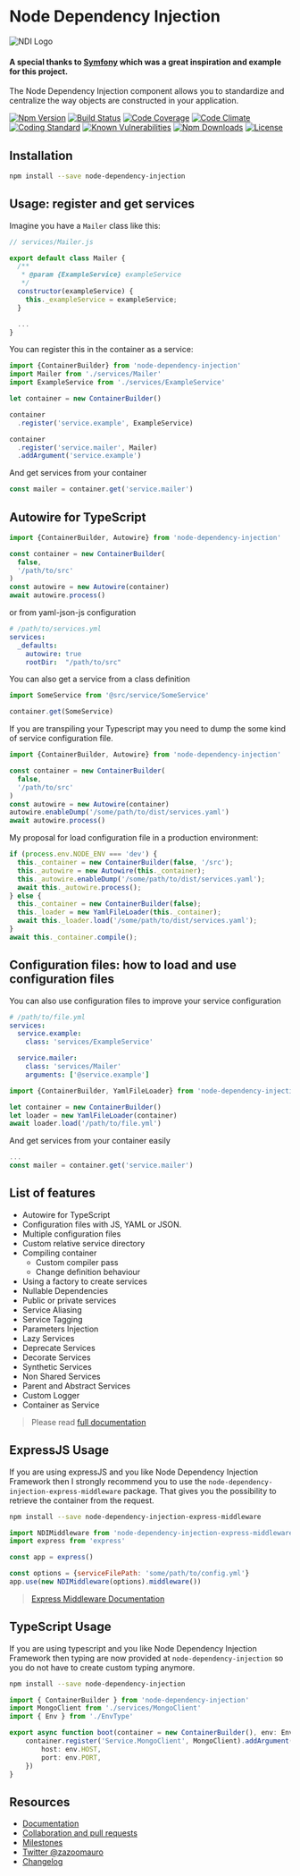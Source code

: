 Node Dependency Injection
=========================

![NDI Logo](http://image.ibb.co/iGnCUn/logojoy.png)

#### A special thanks to [Symfony](http://symfony.com) which was a great inspiration and example for this project.

The Node Dependency Injection component allows you to standardize and centralize the way objects are constructed in your application.

[![Npm Version](https://badge.fury.io/js/node-dependency-injection.svg)](https://badge.fury.io/js/node-dependency-injection)
[![Build Status](https://travis-ci.org/zazoomauro/node-dependency-injection.svg?branch=master)](https://travis-ci.org/zazoomauro/node-dependency-injection)
[![Code Coverage](https://codecov.io/gh/zazoomauro/node-dependency-injection/branch/master/graph/badge.svg)](https://codecov.io/gh/zazoomauro/node-dependency-injection)
[![Code Climate](https://codeclimate.com/github/zazoomauro/node-dependency-injection/badges/gpa.svg)](https://codeclimate.com/github/zazoomauro/node-dependency-injection)
[![Coding Standard](https://img.shields.io/badge/code%20style-standard-brightgreen.svg)](http://standardjs.com/)
[![Known Vulnerabilities](https://snyk.io/test/github/zazoomauro/node-dependency-injection/badge.svg)](https://snyk.io/test/github/zazoomauro/node-dependency-injection)
[![Npm Downloads](https://img.shields.io/npm/dm/node-dependency-injection.svg?maxAge=2592000)](https://www.npmjs.com/package/node-dependency-injection)
[![License](https://img.shields.io/npm/l/node-dependency-injection.svg?maxAge=2592000?style=plastic)](https://github.com/zazoomauro/node-dependency-injection/blob/master/LICENCE)

Installation
------------

```sh
npm install --save node-dependency-injection
```

Usage: register and get services
-----------

Imagine you have a `Mailer` class like this:

```js
// services/Mailer.js

export default class Mailer {
  /**
   * @param {ExampleService} exampleService
   */
  constructor(exampleService) {
    this._exampleService = exampleService;
  }

  ...
}
```

You can register this in the container as a service:

```js
import {ContainerBuilder} from 'node-dependency-injection'
import Mailer from './services/Mailer'
import ExampleService from './services/ExampleService'

let container = new ContainerBuilder()

container
  .register('service.example', ExampleService)

container
  .register('service.mailer', Mailer)
  .addArgument('service.example')
```

And get services from your container

```js
const mailer = container.get('service.mailer')
```

Autowire for TypeScript
------------

```ts
import {ContainerBuilder, Autowire} from 'node-dependency-injection'

const container = new ContainerBuilder(
  false, 
  '/path/to/src'
)
const autowire = new Autowire(container)
await autowire.process()

```

or from yaml-json-js configuration

```yaml
# /path/to/services.yml
services:
  _defaults:
    autowire: true
    rootDir:  "/path/to/src"
```

You can also get a service from a class definition

```ts
import SomeService from '@src/service/SomeService'

container.get(SomeService)
```

If you are transpiling your Typescript may you need to dump the some kind of service configuration file.

```ts
import {ContainerBuilder, Autowire} from 'node-dependency-injection'

const container = new ContainerBuilder(
  false, 
  '/path/to/src'
)
const autowire = new Autowire(container)
autowire.enableDump('/some/path/to/dist/services.yaml')
await autowire.process()

```

My proposal for load configuration file in a production environment:

```ts
if (process.env.NODE_ENV === 'dev') {
  this._container = new ContainerBuilder(false, '/src');
  this._autowire = new Autowire(this._container);
  this._autowire.enableDump('/some/path/to/dist/services.yaml');
  await this._autowire.process();
} else {
  this._container = new ContainerBuilder(false);
  this._loader = new YamlFileLoader(this._container);
  await this._loader.load('/some/path/to/dist/services.yaml');
}
await this._container.compile();
```


Configuration files: how to load and use configuration files
------------

You can also use configuration files to improve your service configuration

```yaml
# /path/to/file.yml
services:
  service.example:
    class: 'services/ExampleService'

  service.mailer:
    class: 'services/Mailer'
    arguments: ['@service.example']
```

```js
import {ContainerBuilder, YamlFileLoader} from 'node-dependency-injection'

let container = new ContainerBuilder()
let loader = new YamlFileLoader(container)
await loader.load('/path/to/file.yml')
```

And get services from your container easily

```js
...
const mailer = container.get('service.mailer')
```

List of features
------------

- Autowire for TypeScript
- Configuration files with JS, YAML or JSON.
- Multiple configuration files
- Custom relative service directory
- Compiling container
  - Custom compiler pass
  - Change definition behaviour
- Using a factory to create services
- Nullable Dependencies
- Public or private services
- Service Aliasing
- Service Tagging
- Parameters Injection
- Lazy Services
- Deprecate Services
- Decorate Services
- Synthetic Services
- Non Shared Services
- Parent and Abstract Services
- Custom Logger
- Container as Service

> Please read [full documentation](https://github.com/zazoomauro/node-dependency-injection/wiki)

ExpressJS Usage
----------------

If you are using expressJS and you like Node Dependency Injection Framework then I strongly recommend
you to use the `node-dependency-injection-express-middleware` package.
That gives you the possibility to retrieve the container from the request.

```bash
npm install --save node-dependency-injection-express-middleware
```

```javascript
import NDIMiddleware from 'node-dependency-injection-express-middleware'
import express from 'express'

const app = express()

const options = {serviceFilePath: 'some/path/to/config.yml'}
app.use(new NDIMiddleware(options).middleware())
```

> [Express Middleware Documentation](https://github.com/zazoomauro/node-dependency-injection-express-middleware)

TypeScript Usage
----------------

If you are using typescript and you like Node Dependency Injection Framework then typing are now provided at `node-dependency-injection` so 
you do not have to create custom typing anymore.

```bash
npm install --save node-dependency-injection
```

```typescript
import { ContainerBuilder } from 'node-dependency-injection'
import MongoClient from './services/MongoClient'
import { Env } from './EnvType'

export async function boot(container = new ContainerBuilder(), env: Env) {
    container.register('Service.MongoClient', MongoClient).addArgument({
        host: env.HOST,
        port: env.PORT,
    })
}
```

Resources
---------

- [Documentation](https://github.com/zazoomauro/node-dependency-injection/wiki)
- [Collaboration and pull requests](CONTRIBUTING.md)
- [Milestones](https://github.com/zazoomauro/node-dependency-injection/milestones)
- [Twitter @zazoomauro](https://twitter.com/zazoomauro)
- [Changelog](CHANGELOG.md)
